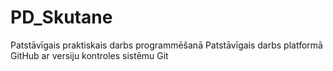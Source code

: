 # PD_Skutane
Patstāvīgais praktiskais darbs programmēšanā
Patstāvīgais darbs platformā GitHub ar versiju kontroles sistēmu Git
